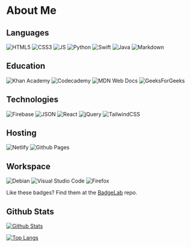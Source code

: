 # About Me

## Languages
![HTML5](https://badgelab.dev/api/badge/html5-white)
![CSS3](https://badgelab.dev/api/badge/css3-white)
![JS](https://badgelab.dev/api/badge/javascript)
![Python](https://badgelab.dev/api/badge/python-white)
![Swift](https://badgelab.dev/api/badge/swift-white)
![Java](https://badgelab.dev/api/badge/java)
![Markdown](https://badgelab.dev/api/badge/markdown)

## Education
![Khan Academy](https://badgelab.dev/api/badge/khan-academy)
![Codecademy](https://badgelab.dev/api/badge/codecademy)
![MDN Web Docs](https://badgelab.dev/api/badge/mdn)
![GeeksForGeeks](https://badgelab.dev/api/badge/geeksforgeeks)

## Technologies
![Firebase](https://badgelab.dev/api/badge/firebase-black)
![JSON](https://badgelab.dev/api/badge/json)
![React](https://badgelab.dev/api/badge/react)
![jQuery](https://badgelab.dev/api/badge/jquery-white)
![TailwindCSS](https://badgelab.dev/api/badge/tailwindcss-white)

## Hosting
![Netlify](https://badgelab.dev/api/badge/netlify)
![Github Pages](https://badgelab.dev/api/badge/github-pages)

## Workspace
![Debian](https://badgelab.dev/api/badge/debian-white)
![Visual Studio Code](https://badgelab.dev/api/badge/vscode-white)
![Firefox](https://badgelab.dev/api/badge/firefox)

Like these badges? Find them at the [BadgeLab](https://github.com/ethanillingsworth/BadgeLab) repo.

## Github Stats
[![Github Stats](https://github-readme-stats.vercel.app/api?username=ethanillingsworth&show_icons=true&theme=dark)](https://github.com/anuraghazra/github-readme-stats)

[![Top Langs](https://github-readme-stats.vercel.app/api/top-langs/?username=ethanillingsworth&theme=dark)](https://github.com/anuraghazra/github-readme-stats)
